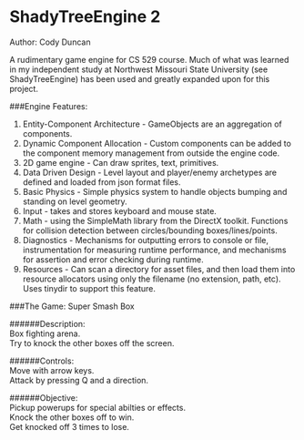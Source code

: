 ShadyTreeEngine 2
===============

Author: Cody Duncan  

A rudimentary game engine for CS 529 course. Much of what was 
learned in my independent study at Northwest Missouri State University (see ShadyTreeEngine)
has been used and greatly expanded upon for this project.

###Engine Features: 

1. Entity-Component Architecture - GameObjects are an aggregation of components.
2. Dynamic Component Allocation - Custom components can be added to the component memory management from outside the engine code.
3. 2D game engine - Can draw sprites, text, primitives.
4. Data Driven Design - Level layout and player/enemy archetypes are defined and loaded from json format files.
5. Basic Physics - Simple physics system to handle objects bumping and standing on level geometry.
6. Input - takes and stores keyboard and mouse state.
7. Math - using the SimpleMath library from the DirectX toolkit. Functions for collision detection between circles/bounding boxes/lines/points.
8. Diagnostics - Mechanisms for outputting errors to console or file, instrumentation for measuring runtime performance, and mechanisms for assertion and error checking during runtime.
9. Resources - Can scan a directory for asset files, and then load them into resource allocators using only the filename (no extension, path, etc). Uses tinydir to support this feature.


###The Game: Super Smash Box

######Description:  
Box fighting arena.  
Try to knock the other boxes off the screen.  

######Controls:  
Move with arrow keys.  
Attack by pressing Q and a direction.  

######Objective:  
Pickup powerups for special abilties or effects.  
Knock the other boxes off to win.  
Get knocked off 3 times to lose.  

